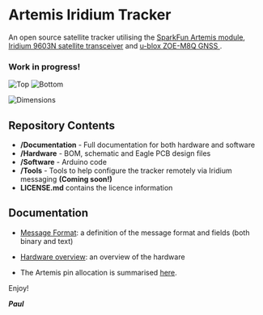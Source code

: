 # Artemis Iridium Tracker


An open source satellite tracker utilising the [SparkFun Artemis module](https://www.sparkfun.com/products/15484),
[Iridium 9603N satellite transceiver](https://www.iridium.com/products/iridium-9603/) and [u-blox ZOE-M8Q GNSS
](https://www.u-blox.com/en/product/zoe-m8-series).

### Work in progress!

![Top](https://github.com/PaulZC/Artemis_Iridium_Tracker/blob/master/img/Top.JPG)
![Bottom](https://github.com/PaulZC/Artemis_Iridium_Tracker/blob/master/img/Bottom.JPG)

![Dimensions](https://github.com/PaulZC/Artemis_Iridium_Tracker/blob/master/img/Dimensions.png)

## Repository Contents
- **/Documentation** - Full documentation for both hardware and software
- **/Hardware** - BOM, schematic and Eagle PCB design files
- **/Software** - Arduino code
- **/Tools** - Tools to help configure the tracker remotely via Iridium messaging **(Coming soon!)**
- **LICENSE.md** contains the licence information

## Documentation

- [Message Format](https://github.com/PaulZC/Artemis_Iridium_Tracker/blob/master/Documentation/Message_Format/README.md): a definition of the message format and fields (both binary and text)

- [Hardware overview](https://github.com/PaulZC/Artemis_Iridium_Tracker/blob/master/Documentation/Hardware_Overview/README.md): an overview of the hardware
- The Artemis pin allocation is summarised [here](https://github.com/PaulZC/Artemis_Iridium_Tracker/blob/master/Documentation/Hardware_Overview/ARTEMIS_PINS.md).

Enjoy!

**_Paul_**



